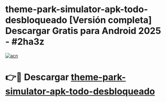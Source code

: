 # theme-park-simulator-apk-todo-desbloqueado  [Versión completa] Descargar Gratis para Android 2025 - #2ha3z

[![acn](https://github.com/user-attachments/assets/0f9c940e-d8b0-45ae-aac7-cd30a18b3e1c)](https://apps.freeplayer.one?title=theme-park-simulator-apk-todo-desbloqueado&ref=9F)

# 👉🔴 Descargar [theme-park-simulator-apk-todo-desbloqueado](https://apps.freeplayer.one?title=theme-park-simulator-apk-todo-desbloqueado&ref=9F)
